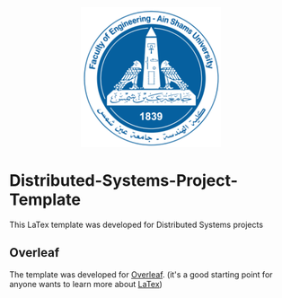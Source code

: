 <p align="center">
  <img width="250" height="250" src="https://github.com/MohamedAliRashad/Distributed-Systems-Project-Template/blob/main/ASU.png">
</p>

# Distributed-Systems-Project-Template
 This LaTex template was developed for Distributed Systems projects

## Overleaf
The template was developed for [Overleaf](https://www.overleaf.com/). (it's a good starting point for anyone wants to learn more about [LaTex](https://www.latex-project.org/))
